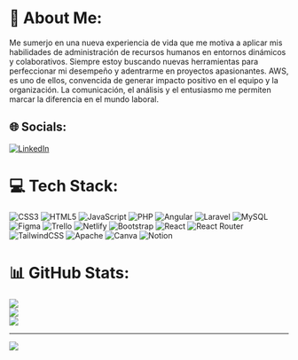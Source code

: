 # 💫 About Me:
Me sumerjo en una nueva experiencia de vida que me motiva a aplicar mis habilidades de administración de recursos humanos en entornos dinámicos y colaborativos. Siempre estoy buscando nuevas herramientas para perfeccionar mi desempeño y adentrarme en proyectos apasionantes. AWS, es uno de ellos, convencida de generar impacto positivo en el equipo y la organización. La comunicación, el análisis y el entusiasmo me permiten marcar la diferencia en el mundo laboral.


## 🌐 Socials:
[![LinkedIn](https://img.shields.io/badge/LinkedIn-%230077B5.svg?logo=linkedin&logoColor=white)](https://linkedin.com/in/adriagomez15) 

# 💻 Tech Stack:
![CSS3](https://img.shields.io/badge/css3-%231572B6.svg?style=plastic&logo=css3&logoColor=white) ![HTML5](https://img.shields.io/badge/html5-%23E34F26.svg?style=plastic&logo=html5&logoColor=white) ![JavaScript](https://img.shields.io/badge/javascript-%23323330.svg?style=plastic&logo=javascript&logoColor=%23F7DF1E) ![PHP](https://img.shields.io/badge/php-%23777BB4.svg?style=plastic&logo=php&logoColor=white) ![Angular](https://img.shields.io/badge/angular-%23DD0031.svg?style=plastic&logo=angular&logoColor=white) ![Laravel](https://img.shields.io/badge/laravel-%23FF2D20.svg?style=plastic&logo=laravel&logoColor=white) ![MySQL](https://img.shields.io/badge/mysql-%2300f.svg?style=plastic&logo=mysql&logoColor=white) 	![Figma](https://img.shields.io/badge/figma-%23F24E1E.svg?style=plastic&logo=figma&logoColor=white) ![Trello](https://img.shields.io/badge/Trello-%23026AA7.svg?style=plastic&logo=Trello&logoColor=white) ![Netlify](https://img.shields.io/badge/netlify-%23000000.svg?style=plastic&logo=netlify&logoColor=#00C7B7) ![Bootstrap](https://img.shields.io/badge/bootstrap-%23563D7C.svg?style=plastic&logo=bootstrap&logoColor=white) ![React](https://img.shields.io/badge/react-%2320232a.svg?style=plastic&logo=react&logoColor=%2361DAFB) ![React Router](https://img.shields.io/badge/React_Router-CA4245?style=plastic&logo=react-router&logoColor=white) ![TailwindCSS](https://img.shields.io/badge/tailwindcss-%2338B2AC.svg?style=plastic&logo=tailwind-css&logoColor=white) ![Apache](https://img.shields.io/badge/apache-%23D42029.svg?style=plastic&logo=apache&logoColor=white) ![Canva](https://img.shields.io/badge/Canva-%2300C4CC.svg?style=plastic&logo=Canva&logoColor=white) ![Notion](https://img.shields.io/badge/Notion-%23000000.svg?style=plastic&logo=notion&logoColor=white)
# 📊 GitHub Stats:
![](https://github-readme-stats.vercel.app/api?username=adria15gomez&theme=bear&hide_border=false&include_all_commits=true&count_private=false)<br/>
![](https://github-readme-streak-stats.herokuapp.com/?user=adria15gomez&theme=bear&hide_border=false)<br/>
![](https://github-readme-stats.vercel.app/api/top-langs/?username=adria15gomez&theme=bear&hide_border=false&include_all_commits=true&count_private=false&layout=compact)

---
[![](https://visitcount.itsvg.in/api?id=adria15gomez&icon=0&color=0)](https://visitcount.itsvg.in)

<!-- Proudly created with GPRM ( https://gprm.itsvg.in ) -->
